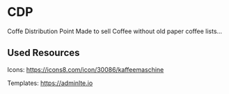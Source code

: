 # CDP
Coffe Distribution Point 
Made to sell Coffee without old paper coffee lists...


## Used Resources 
Icons:
https://icons8.com/icon/30086/kaffeemaschine

Templates:
https://adminlte.io